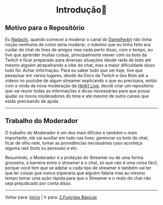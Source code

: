 <h1 align="center">Introdução👋</h1>

## **Motivo para o Repositório**  

 Eu [Nadachi](https://twitter.com/Luis_Nadachi), quando comecei a moderar o canal do [Danielhe4rt](https://www.twitch.tv/danielhe4rt) não tinha noção nenhuma de como seria moderar, o máximo que eu tinha feito era cuidar de chat de lives de amigos mas nada perto disso, com o tempo, eu tive que aprender muitas coisas, principalmente mexer com os bots da Twitch e ficar preparado para diversas situações desde raids de bots até mesmo alguém atrapalhando a vibe do chat, mas a maior dificuldade disso tudo foi: Achar informação. Para eu saber tudo que sei hoje, tive que pesquisar em vários lugares, desde da Docs da Twitch e dos Bots até a videos no youtube de algum streamer explicando o que eu precisava, então com a vinda da nova moderação da [He4rt Live](https://twitter.com/He4rtLive), decidi criar um repositório que vai reunir todas as informações e dicas necessárias para que possa ajudar os novos moderadores do time e até mesmo de outro canais que estão precisando de ajuda.

 ----

 ## **Trabalho do Moderador**

 O trabalho do Moderador é um dos mais difícies e também o mais importante, ele vai auxiliar em tudo nas lives: gerenciar os bots do chat, ficar de olho nele, tomar as providências necessárias caso aconteça alguma raid (bots ou pessoas) e etc.  

 Resumindo, o Moderador é a proteção do Streamer ou de uma forma grosseira, a barreira entre o streamer e o chat, só que não é uma coisa fácil, porque você tem que se adptar a cada tipo de streamer e também vai ter que ler coisas que nunca esperaria que alguém falaria mas ao mesmo tempo tomar uma ação rápida para que o Streamer e o resto do chat não seja prejudicado por conta disso.

----
Voltar para: [Início](/README.md) | Ir para: [2.Funções Básicas](/contents/2.Funcoes.md)